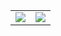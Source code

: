 <table align="center">
  <tr>
    <td>
      <a href="https://github.com/anuraghazra/github-readme-stats">
        <img src="https://github-readme-stats-omega-sage-gv42hvfvb4.vercel.app/api?username=michaelskc&show_icons=true&bg_color=45,3498db80,00000000&title_color=ffffff&text_color=ffffff" />
      </a>
    </td>
    <td>
      <a href="https://github.com/anuraghazra/github-readme-stats">
        <img src="https://github-readme-stats-omega-sage-gv42hvfvb4.vercel.app/api/top-langs/?username=michaelskc&layout=compact&bg_color=45,3498db80,00000000&title_color=ffffff&text_color=ffffff" />
      </a>
    </td>
  </tr>
</table>
